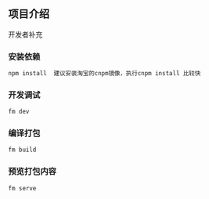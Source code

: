 ## 项目介绍

开发者补充

### 安装依赖
```bash
npm install  建议安装淘宝的cnpm镜像，执行cnpm install 比较快
```
### 开发调试
```bash
fm dev
```
### 编译打包
```bash
fm build
```
### 预览打包内容
```bash
fm serve
```